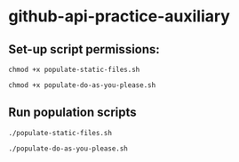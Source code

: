# github-api-practice-auxiliary

## Set-up script permissions:

```
chmod +x populate-static-files.sh
```

```
chmod +x populate-do-as-you-please.sh
```

## Run population scripts

```
./populate-static-files.sh
```

```
./populate-do-as-you-please.sh
```